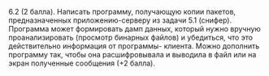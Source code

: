 6.2 (2 балла). Написать программу, получающую копии пакетов, предназначенных приложению-серверу из задачи 5.1 (снифер).
Программа может формировать дамп данных, который нужно вручную проанализировать (просмотр бинарных файлов) и убедиться, что это действительно информация от программы- клиента. 
Можно дополнить программу так, чтобы она расшифровывала и выводила в файл или на экран полученные сообщения (+2 балла).
